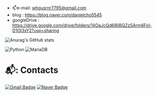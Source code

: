 
- 📫e-mail: whgusrnr7795@gmail.com
- blog : https://blog.naver.com/danielcho5545
- googleDrive : https://drive.google.com/drive/folders/14OaJcQd68liBQZzSArm6Fol-D1OI3sY2?usp=sharing


![Anurag's GitHub stats](https://github-readme-stats.vercel.app/api?username=ChoHyunGook&show_icons=true&theme=highcontrast)<br/>

![Python](https://img.shields.io/badge/Python-3776AB.svg?style=for-the-badge&logo=Python&logoColor=white)
![MariaDB](https://img.shields.io/badge/MariaDB-003545.svg?style=for-the-badge&logo=MariaDB&logoColor=white)


# 📬: Contacts
[![Gmail Badge](https://img.shields.io/badge/Gmail-d14836?style=flat-square&logo=Gmail&logoColor=white&link=mailto:vlveral817@gmail.com)](mailto:whgusrnr7795@gmail.com)
[![Naver Badge](https://img.shields.io/badge/Naver-03C75A?style=flat-square&logo=Naver&logoColor=white&link=mailto:laura817@gmail.com)](mailto:danielcho5545.naver.com)
